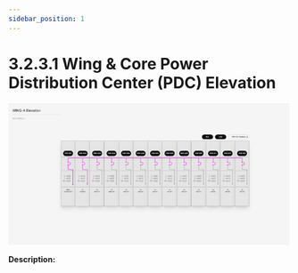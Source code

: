 ```yaml
---
sidebar_position: 1
---
```


# 3.2.3.1 Wing & Core Power Distribution Center (PDC) Elevation

![Docs Version Dropdown](../../../../../static/img/Wing&CorePowerDistributionCenterElevation.png)

**Description:**
